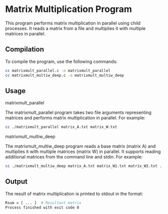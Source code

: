 # Matrix Multiplication Program

This program performs matrix multiplication in parallel using child processes. It reads a matrix from a file and multiplies it with multiple matrices in parallel.

## Compilation

To compile the program, use the following commands:

```bash
cc matrixmult_parallel.c -o matrixmult_parallel
cc matrixmult_multiw_deep.c -o matrixmult_multiw_deep
```
## Usage
matrixmult_parallel

The matrixmult_parallel program takes two file arguments representing matrices and performs matrix multiplication in parallel. For example:
```bash
cc ./matrixmult_parallel matrix_A.txt matrix_W.txt
```
matrixmult_multiw_deep

The matrixmult_multiw_deep program reads a base matrix (matrix A) and multiplies it with multiple matrices (matrix W) in parallel. It supports reading additional matrices from the command line and stdin. For example:
```bash
cc ./matrixmult_multiw_deep matrix_A.txt matrix_W1.txt matrix_W2.txt ... matrix_W8.txt
```
## Output

The result of matrix multiplication is printed to stdout in the format:
```bash
Rsum = [ ... ]  # Resultant matrix
Process finished with exit code 0
```
